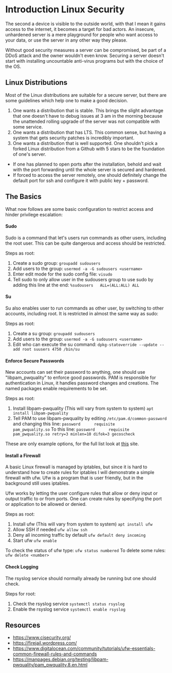 # Introduction Linux Security

The second a device is visible to the outside world, with that I mean it gains access to the internet, it becomes a target for bad actors. An insecure, unhardened server is a mere playground for people who want access to your data, or use the server in any other way they please.

Without good security measures a server can be compromised, be part of a DDoS attack and the owner wouldn't even know. Securing a server doesn't start with installing uncountable anti-virus programs but with the choice of the OS.

## Linux Distributions

Most of the Linux distributions are suitable for a secure server, but there are some guidelines which help one to make a good decision.

1. One wants a distribution that is stable. This brings the slight advantage that one doesn't have to debug issues at 3 am in the morning because the unattended rolling upgrade of the server was not compatible with some service.
2. One wants a distribution that has LTS. This common sense, but having a system that gets security patches is incredibly important.
3. One wants a distribution that is well supported. One shouldn't pick a forked Linux distribution from a Github with 5 stars to be the foundation of one's server.

- If one has planned to open ports after the installation, behold and wait with the port forwarding until the whole server is secured and hardened.
- If forced to access the server remotely, one should definitely change the default port for ssh and configure it with public key + password.

## The Basics

What now follows are some basic configuration to restrict access and hinder privilege escalation:

#### Sudo

Sudo is a command that let's users run commands as other users, including the root user. This can be quite dangerous and access should be restricted.

Steps as root:

1. Create a sudo group:
 `groupadd sudousers`
2. Add users to the group:
 `usermod -a -G sudousers <username>`
3. Enter edit mode for the sudo config file:
 `visudo`
4. Tell sudo to only allow user in the sudousers group to use sudo by adding this line at the end:
 `%sudousers   ALL=(ALL:ALL) ALL`

#### Su

Su also enables user to run commands as other user, by switching to other accounts, including root. It is restricted in almost the same way as sudo:

Steps as root:

1. Create a su group:
 `groupadd sudousers`
2. Add users to the group:
 `usermod -a -G sudousers <username>`
3. Edit who can execute the su command:
 `dpkg-statoverride --update --add root suusers 4750 /bin/su`

#### Enforce Secure Passwords

New accounts can set their password to anything, one should use "libpam_pwquality" to enforce good passwords. PAM is responsible for authentication in Linux, it handles password changes and creations. The named packages enable requirements to be set.

Steps as root:

1. Install libpam-pwquality (This will vary from system to system)
 `apt install libpam-pwquality`
2. Tell PAM to use libpam-pwquality by editing `/etc/pam.d/common-password` and changing this line:
 `password      requisite        pam_pwquality.so`
  To this line:
 `password      requisite        pam_pwquality.so retry=3 minlen=10 difok=3 gecoscheck`

These are only example options, for the full list look at [this](https://manpages.debian.org/testing/libpam-pwquality/pam_pwquality.8.en.html) site.

#### Install a Firewall

A basic Linux firewall is managed by iptables, but since it is hard to understand how to create rules for iptables I will demonstrate a simple firewall with ufw. Ufw is a program that is user friendly, but in the background still uses iptables.

Ufw works by letting the user configure rules that allow or deny input or output traffic to or from ports. One can create rules by specifying the port or application to be allowed or denied.

Steps as root:

1. Install ufw (This will vary from system to system)
 `apt install ufw`
2. Allow SSH if needed
 `ufw allow ssh`
4. Deny all incoming traffic by default
 `ufw default deny incoming`
4. Start ufw
 `ufw enable`

To check the status of ufw type: `ufw status numbered`
To delete some rules: `ufw delete <number>`

#### Check Logging

The rsyslog service should normally already be running but one should check.

Steps for root:

1. Check the rsyslog service
 `systemctl status rsyslog`
2. Enable the rsyslog service
 `systemctl enable rsyslog`

## Resources

- <https://www.cisecurity.org/>
- <https://firejail.wordpress.com/>
- <https://www.digitalocean.com/community/tutorials/ufw-essentials-common-firewall-rules-and-commands>
- <https://manpages.debian.org/testing/libpam-pwquality/pam_pwquality.8.en.html>
